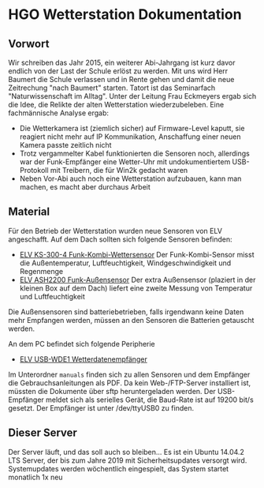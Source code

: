 HGO Wetterstation Dokumentation
===============================

Vorwort
-------------------------------
Wir schreiben das Jahr 2015, ein weiterer Abi-Jahrgang ist kurz davor
endlich von der Last der Schule erlöst zu werden. Mit uns wird Herr Baumert die
Schule verlassen und in Rente gehen und damit die neue Zeitrechung
 "nach Baumert" starten. Tatort ist das Seminarfach "Naturwissenschaft im Alltag".  Unter der Leitung Frau Eckmeyers ergab sich die Idee, die Relikte der
alten Wetterstation wiederzubeleben. Eine fachmännische Analyse ergab:

 * Die Wetterkamera ist (ziemlich sicher) auf Firmware-Level kaputt, sie reagiert nicht mehr auf IP Kommunikation, Anschaffung einer neuen Kamera passte zeitlich nicht
 * Trotz vergammelter Kabel funktionierten die Sensoren noch, allerdings war der Funk-Empfänger eine Wetter-Uhr mit undokumentiertem USB-Protokoll mit Treibern, die für Win2k gedacht waren
 * Neben Vor-Abi auch noch eine Wetterstation aufzubauen, kann man machen, es macht aber durchaus Arbeit

Material
-----------------------------

Für den Betrieb der Wetterstation wurden neue Sensoren von ELV angeschafft.
Auf dem Dach sollten sich folgende Sensoren befinden:
 * [ELV KS-300-4 Funk-Kombi-Wettersensor](http://www.elv.de/output/controller.aspx?cid=74&detail=10&detail2=13109)
   Der Funk-Kombi-Sensor misst die Außentemperatur, Luftfeuchtigkeit, Windgeschwindigkeit und Regenmenge
 * [ELV ASH2200 Funk-Außensensor](http://www.elv.de/output/controller.aspx?cid=74&detail=10&detail2=20564)
   Der extra Außensensor (plaziert in der kleinen Box auf dem Dach) liefert eine zweite Messung von Temperatur und Luftfeuchtigkeit

Die Außensensoren sind batteriebetrieben, falls irgendwann keine Daten mehr Empfangen werden, müssen an den Sensoren die Batterien getauscht werden.

An dem PC befindet sich folgende Peripherie
 * [ELV USB-WDE1 Wetterdatenempfänger](http://www.elv.de/-353.html)

Im Unterordner `manuals` finden sich zu allen Sensoren und dem Empfänger die Gebrauchsanleitungen als PDF. Da kein Web-/FTP-Server installiert ist, müssten die Dokumente über sftp heruntergeladen werden.
Der USB-Empfänger meldet sich als serielles Gerät, die Baud-Rate ist auf 19200 bit/s gesetzt. Der Empfänger ist unter /dev/ttyUSB0 zu finden.


Dieser Server
------------------------------

Der Server läuft, und das soll auch so bleiben...
Es ist ein Ubuntu 14.04.2 LTS Server, der bis zum Jahre 2019 mit Sicherheitsupdates versorgt wird.
Systemupdates werden wöchentlich eingespielt, das System startet monatlich 1x neu
